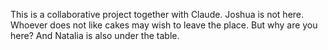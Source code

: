 This is a collaborative project together with Claude. Joshua is not here.
Whoever does not like cakes may wish to leave the place.
But why are you here?
And Natalia is also under the table.